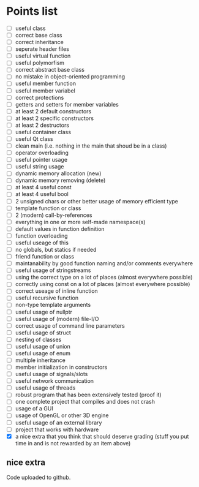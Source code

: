 # Points list
- [ ] useful class
- [ ] correct base class
- [ ] correct inheritance
- [ ] seperate header files
- [ ] useful virtual function
- [ ] useful polymorfism
- [ ] correct abstract base class
- [ ] no mistake in object-oriented programming
- [ ] useful member function
- [ ] useful member variabel
- [ ] correct protections
- [ ] getters and setters for member variables
- [ ] at least 2 default constructors
- [ ] at least 2 specific constructors
- [ ] at least 2 destructors
- [ ] useful container class
- [ ] useful Qt class
- [ ] clean main (i.e. nothing in the main that shoud be in a class)
- [ ] operator overloading
- [ ] useful pointer usage
- [ ] useful string usage
- [ ] dynamic memory allocation (new)
- [ ] dynamic memory removing (delete)
- [ ] at least 4 useful const
- [ ] at least 4 useful bool
- [ ] 2 unsigned chars or other better usage of memory efficient type
- [ ] template function or class
- [ ] 2 (modern) call-by-references
- [ ] everything in one or more self-made namespace(s)
- [ ] default values in function definition
- [ ] function overloading
- [ ] useful useage of this
- [ ] no globals, but statics if needed
- [ ] friend function or class
- [ ] maintanability by good function naming and/or comments everywhere
- [ ] useful usage of stringstreams
- [ ] using the correct type on a lot of places (almost everywhere possible)
- [ ] correctly using const on a lot of places (almost everywhere possible)
- [ ] correct useage of inline function
- [ ] useful recursive function
- [ ] non-type template arguments
- [ ] useful usage of nullptr
- [ ] useful usage of (modern) file-I/O
- [ ] correct usage of command line parameters
- [ ] useful usage of struct
- [ ] nesting of classes
- [ ] useful usage of union
- [ ] useful usage of enum
- [ ] multiple inheritance
- [ ] member initialization in constructors
- [ ] useful usage of signals/slots
- [ ] useful network communication
- [ ] useful usage of threads
- [ ] robust program that has been extensively tested (proof it)
- [ ] one complete project that compiles and does not crash
- [ ] usage of a GUI
- [ ] usage of OpenGL or other 3D engine
- [ ] useful usage of an external library
- [ ] project that works with hardware
- [x] a nice extra that you think that should deserve grading (stuff you put time in and is not rewarded by an item above)

## nice extra
Code uploaded to github.
